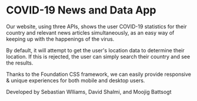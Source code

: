 # COVID-19 News and Data App
Our website, using three APIs, shows the user COVID-19 statistics for their country and relevant news articles simultaneously, as an easy way of keeping up with the happenings of the virus.

By default, it will attempt to get the user's location data to determine their location. If this is rejected, the user can simply search their country and see the results.

Thanks to the Foundation CSS framework, we can easily provide responsive & unique experiences for both mobile and desktop users.

Developed by Sebastian Wlliams, David Shalmi, and Moojig Battsogt